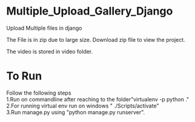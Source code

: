 # Multiple_Upload_Gallery_Django
Upload Multiple files in django
<br>

The File is in zip due to large size. Download zip file to view the project.<br>

The video is stored in video folder.<br>

# To Run
Follow the following steps<br>
1.Run on commandline after reaching to the folder"virtualenv -p python ."<br>
2.For running virtual env run on windows " ./Scripts/activate"<br>
3.Run manage.py using "python manage.py runserver".<br>
